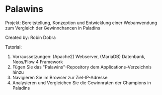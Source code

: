 # Palawins

Projekt: Bereitstellung, Konzeption und Entwicklung einer Webanwendung zum Vergleich der Gewinnchancen in Paladins

Created by: Robin Dobra


Tutorial:

1) Vorraussetzungen: (Apache2) Webserver, (MariaDB) Datenbank, Neos/Flow 4 Framework
2) Fügen Sie das "Palawins"-Repository dem Applications-Verzeichnis hinzu
3) Navigieren Sie im Browser zur Ziel-IP-Adresse
4) Analysieren und Vergleichen Sie die Gewinnraten der Champions in Paladins 

